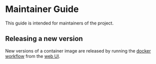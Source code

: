 <!--
SPDX-FileCopyrightText: 2024 Jonas Fierlings <fnoegip@gmail.com>

SPDX-License-Identifier: CC-BY-4.0
-->

# Maintainer Guide

This guide is intended for maintainers of the project.

## Releasing a new version

New versions of a container image are released by running the [docker workflow] from the [web UI].

[docker workflow]: ../.github/workflows/docker.yaml
[web UI]: https://github.com/PigeonF/containers/actions/workflows/docker.yaml

